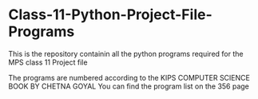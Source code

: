 # Class-11-Python-Project-File-Programs

This is the repository containin all the python programs required for the MPS class 11 Project file

The programs are numbered according to the KIPS COMPUTER SCIENCE BOOK BY CHETNA GOYAL
You can find the program list on the 356 page
